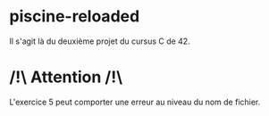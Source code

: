 # piscine-reloaded

Il s'agit là du deuxième projet du cursus C de 42.

# /!\ Attention /!\

L'exercice 5 peut comporter une erreur au niveau du nom de fichier.

